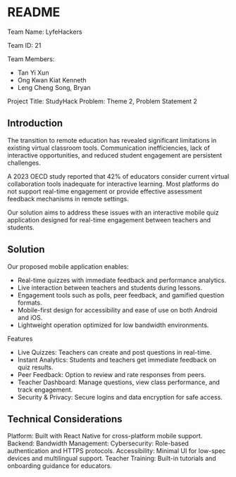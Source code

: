 # README

Team Name: LyfeHackers

Team ID: 21

Team Members:
- Tan Yi Xun
- Ong Kwan Kiat Kenneth
- Leng Cheng Song, Bryan

Project Title: StudyHack
Problem: Theme 2, Problem Statement 2

## Introduction
The transition to remote education has revealed significant limitations in existing virtual classroom tools. 
Communication inefficiencies, lack of interactive opportunities, and reduced student engagement are persistent challenges. 

A 2023 OECD study reported that 42% of educators consider current virtual collaboration tools inadequate for interactive learning. Most platforms do not support real-time engagement or provide effective assessment feedback mechanisms in remote settings.

Our solution aims to address these issues with an interactive mobile quiz application designed for real-time engagement between teachers and students.


## Solution
Our proposed mobile application enables: 
- Real-time quizzes with immediate feedback and performance analytics.
- Live interaction between teachers and students during lessons.
- Engagement tools such as polls, peer feedback, and gamified question formats.
- Mobile-first design for accessibility and ease of use on both Android and iOS.
- Lightweight operation optimized for low bandwidth environments.

Features
- Live Quizzes: Teachers can create and post questions in real-time.
- Instant Analytics: Students and teachers get immediate feedback on quiz results.
- Peer Feedback: Option to review and rate responses from peers.
- Teacher Dashboard: Manage questions, view class performance, and track engagement.
- Security & Privacy: Secure logins and data encryption for safe access.


## Technical Considerations
Platform: Built with React Native for cross-platform mobile support.
Backend: 
Bandwidth Management: 
Cybersecurity: Role-based authentication and HTTPS protocols.
Accessibility: Minimal UI for low-spec devices and multilingual support.
Teacher Training: Built-in tutorials and onboarding guidance for educators.

